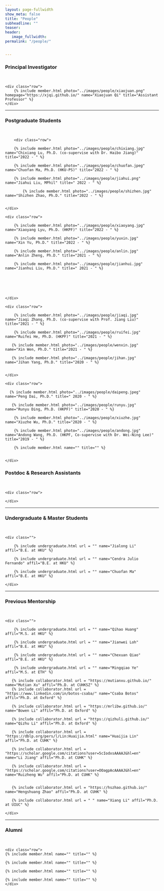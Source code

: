 ```yaml
---
layout: page-fullwidth
show_meta: false
title: "People"
subheadline: ""
teaser: 
header:
   image_fullwidth: 
permalink: "/people/"


---
```




<div class="row">
	<div class="row">
		<h3>Principal Investigator</h3>
		<br/>
	</div>
	
	<div class="row">
		{% include member.html photo="../images/people/xiaojuan.png" homepage="https://xjqi.github.io/" name="Xiaojuan Qi" title="Assistant Professor" %}
	</div>


</div>

---

<div class="row">
	<div class="row">
		<h3 class="medium-12">Postgraduate Students</h3>
		<br/>
	</div>
	
		<div class="row">

		{% include member.html photo="../images/people/chixiang.jpg" name="Chixiang Lu, Ph.D. (co-supervise with Dr. Haibo Jiang)" title="2022 - " %}
			
		{% include member.html photo="../images/people/chuofan.jpeg" name="Chuofan Ma, Ph.D. (HKU-PS)" title="2022 - " %}
			
		{% include member.html photo="../images/people/jiahui.png" name="Jiahui Liu, MPhil" title=" 2022 - " %}
		
	        {% include member.html photo="../images/people/shizhen.jpg" name="Shizhen Zhao, Ph.D." title="2022 - " %}
					

	</div>

	<div class="row">
                
		{% include member.html photo="../images/people/xiaoyang.jpg" name="Xiaoyang Lyu, Ph.D. (HKPF)" title="2022 - " %}
		
		{% include member.html photo="../images/people/yuxin.jpg" name="Xin Yu, Ph.D." title="2022 - " %}
		
		{% include member.html photo="../images/people/anlin.jpg" name="Anlin Zheng, Ph.D." title="2021 - " %}

		{% include member.html photo="../images/people/jianhui.jpg" name="Jianhui Liu, Ph.D." title=" 2021 - " %}

		


		

	</div>
	
	<div class="row">
	        
		{% include member.html photo="../images/people/jiaqi.jpg" name="Jiaqi Zhang, Ph.D. (co-supervise with Prof. Jiang Liu)" title="2021 - " %}
		
		{% include member.html photo="../images/people/ruifei.jpg" name="Ruifei He, Ph.D. (HKPF)" title="2021 - " %}
    
       {% include member.html photo="../images/people/wenxin.jpg" name="Xin Wen, Ph.D." title="2021 - " %}
	
	   {% include member.html photo="../images/people/jihan.jpg" name="Jihan Yang, Ph.D." title="2020 - " %}


	</div>

	<div class="row">
	  
	  {% include member.html photo="../images/people/daipeng.jpeg" name="Peng Dai, Ph.D." title=" 2020 - " %}
	
	   {% include member.html photo="../images/people/runyu.jpg" name="Runyu Ding, Ph.D. (HKPF)" title="2020 - " %}	

	    {% include member.html photo="../images/people/xiuzhe.jpg" name="Xiuzhe Wu, Ph.D." title="2020 - " %}
	
		{% include member.html photo="../images/people/andong.jpg" name="Andong Wang, Ph.D. (HKPF, Co-supervise with Dr. Wei-Ning Lee)" title="2019 - " %}

		{% include member.html name="" title="" %}

		
	</div>
	
</div>

<div class="row">
	<div class="row">
		<h3 class="medium-12">Postdoc & Research Assistants</h3>
		<br/>
	</div>
	
	<div class="row">

	</div>
	
</div>

---

<div class="row">
	<div class="row">
		<h3 class="medium-12">Undergraduate & Master Students</h3>
		<br/>
	</div>

	<div class="">

        {% include undergraduate.html url = "" name="Jialong Li" affil="B.E. at HKU" %}

	    {% include undergraduate.html url = "" name="Cendra Julio Fernando" affil="B.E. at HKU" %}

	    {% include undergraduate.html url = "" name="Chuofan Ma" affil="B.E. at HKU" %}
   
	</div>
</div>

---

<div class="row">
	<div class="row">
		<h3 class="medium-12"> Previous Mentorship</h3>
		<br/>
	</div>

	<div class="">

	    {% include undergraduate.html url = "" name="Qihao Huang" affil="M.S. at HKU" %}

	    {% include undergraduate.html url = "" name="Jianwei Loh" affil="B.E. at HKU" %}

		{% include undergraduate.html url = "" name="Chexuan Qiao" affil="B.E. at HKU" %}

        {% include undergraduate.html url = "" name="Mingqiao Ye" affil="M.S. at ETH" %}

       {% include collaborator.html url = "https://mutianxu.github.io/" name="Mutian Xu" affil="Ph.D. at CUHKSZ" %}
	   {% include collaborator.html url = "https://www.linkedin.com/in/botos-csaba/" name="Csaba Botos" affil="Ph.D. at Oxford" %}
    
       {% include collaborator.html url = "https://mrlibw.github.io/" name="Bowen Li" affil="Ph.D. at Oxford" %}

       {% include collaborator.html url = "https://qizhuli.github.io/" name="Qizhu Li" affil="Ph.D. at Oxford" %}

       {% include collaborator.html url = "https://dblp.org/pers/l/Lin:Huaijia.html" name="Huaijia Lin" affil="Ph.D. at CUHK" %}

       {% include collaborator.html url = "https://scholar.google.com/citations?user=5cIodxsAAAAJ&hl=en" name="Li Jiang" affil="Ph.D. at CUHK" %}

       {% include collaborator.html url = "https://scholar.google.com/citations?user=OOagpAcAAAAJ&hl=en" name="Ruizheng Wu" affil="Ph.D. at CUHK" %}


       {% include collaborator.html url = "https://hszhao.github.io/" name="Hengshuang Zhao" affil="Ph.D. at CUHK" %}

       {% include collaborator.html url = " " name="Xiang Li" affil="Ph.D. at UIUC" %}

	</div>
</div>

---

<div class="row">
	<div class="row">
		<h3 class="medium-12">Alumni</h3>
		<br/>
	</div>

	<div class="row">
	{% include member.html name="" title="" %}

	{% include member.html name="" title="" %}

	{% include member.html name="" title="" %}

	{% include member.html name="" title="" %}
    </div>	
</div>
